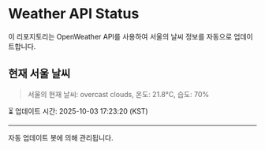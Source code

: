
# Weather API Status

이 리포지토리는 OpenWeather API를 사용하여 서울의 날씨 정보를 자동으로 업데이트합니다.

## 현재 서울 날씨
> 서울의 현재 날씨: overcast clouds, 온도: 21.8°C, 습도: 70%

⏳ 업데이트 시간: 2025-10-03 17:23:20 (KST)

---
자동 업데이트 봇에 의해 관리됩니다.
